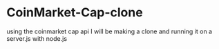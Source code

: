 # CoinMarket-Cap-clone
using the coinmarket cap api I will be making a clone and running it on a server.js with node.js
